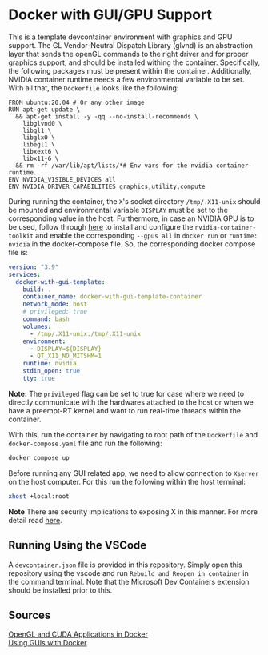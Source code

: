 # Docker with GUI/GPU Support
This is a template devcontainer environment with graphics and GPU support. The GL Vendor-Neutral Dispatch Library (glvnd) is an abstraction layer that sends the openGL commands to the right driver and for proper graphics support, and should be installed withing the container. Specifically, the following packages must be present within the container. Additionally, NVIDIA container runtime needs a few environmental variable to be set. With all that, the `Dockerfile` looks like the following:

```docker
FROM ubuntu:20.04 # Or any other image
RUN apt-get update \
  && apt-get install -y -qq --no-install-recommends \
    libglvnd0 \
    libgl1 \
    libglx0 \
    libegl1 \
    libxext6 \
    libx11-6 \
  && rm -rf /var/lib/apt/lists/*# Env vars for the nvidia-container-runtime.
ENV NVIDIA_VISIBLE_DEVICES all
ENV NVIDIA_DRIVER_CAPABILITIES graphics,utility,compute
```

During running the container, the `X`'s socket directory `/tmp/.X11-unix` should be mounted and environmental variable `DISPLAY` must be set to the corresponding value in the host. Furthermore, in case an NVIDIA GPU is to be used, follow through [here](https://docs.nvidia.com/datacenter/cloud-native/container-toolkit/latest/install-guide.html) to install and configure the `nvidia-container-toolkit` and enable the corresponding `--gpus all` in `docker run` or `runtime: nvidia` in the docker-compose file. So, the corresponding docker compose file is:
```yaml
version: "3.9"
services:
  docker-with-gui-template:
    build: .
    container_name: docker-with-gui-template-container
    network_mode: host
    # privileged: true
    command: bash
    volumes:
      - /tmp/.X11-unix:/tmp/.X11-unix
    environment:
      - DISPLAY=${DISPLAY}
      - QT_X11_NO_MITSHM=1
    runtime: nvidia
    stdin_open: true
    tty: true
```
**Note:** The `privileged` flag can be set to true for case where we need to directly communicate with the hardwares attached to the host or when we have a preempt-RT kernel and want to run real-time threads within the container. 

With this, run the container by navigating to root path of the `Dockerfile` and `docker-compose.yaml` file and run the following:
```bash
docker compose up
```
Before running any GUI related app, we need to allow connection to `Xserver` on the host computer. For this run the following within the host terminal:
```bash
xhost +local:root
```
**Note** There are security implications to exposing X in this manner. For more detail read [here](http://wiki.ros.org/docker/Tutorials/GUI).

## Running Using the VSCode
A `devcontainer.json` file is provided in this repository. Simply open this repository using the vscode and run `Rebuild and Reopen in container` in the command terminal. Note that the Microsoft Dev Containers extension should be installed prior to this. 

## Sources
[OpenGL and CUDA Applications in Docker](https://medium.com/@benjamin.botto/opengl-and-cuda-applications-in-docker-af0eece000f1) \
[Using GUIs with Docker](http://wiki.ros.org/docker/Tutorials/GUI)


